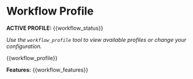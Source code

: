 # Workflow Profile

**ACTIVE PROFILE:** {{workflow_status}}

*Use the `workflow_profile` tool to view available profiles or change your configuration.*

{{workflow_profile}}

**Features:** {{workflow_features}}
